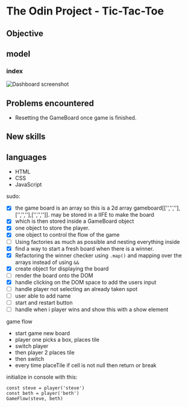 # The Odin Project - Tic-Tac-Toe

## Objective

## model 
### index
![Dashboard screenshot](images/TOP-library.png)


## Problems encountered
- Resetting the GameBoard once game is finished.

## New skills


## languages
- HTML
- CSS
- JavaScript

sudo:

- [x] the game board is an array so this is a 2d array gameboard[['','',''],['','',''],['','','']]. may be stored in a IIFE to make the board
- [x] which is then stored inside a GameBoard object
- [x] one object to store the player.
- [x] one object to control the flow of the game
- [ ] Using factories as much as possible and nesting everything inside
- [x] find a way to start a fresh board when there is a winner.
- [x] Refactoring the winner checker using `.map()` and mapping over the arrays instead of using `&&`
- [x] create object for displaying the board 
- [ ] render the board onto the DOM
- [x] handle clicking on the DOM space to add the users input
- [ ] handle player not selecting an already taken spot
- [ ] user able to add name
- [ ] start and restart button 
- [ ] handle when i player wins and show this with a show element

game flow
- start game new board
- player one picks a box, places tile
- switch player
- then player 2 places tile
- then switch
- every time placeTile if cell is not null then return or break

initialize in console with this:
```
const steve = player('steve')
const beth = player('beth')
GameFlow(steve, beth)
```